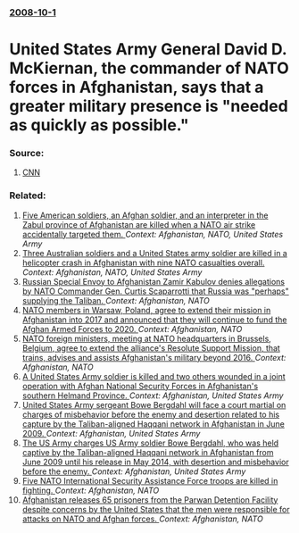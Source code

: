 ### [2008-10-1](/news/2008/10/1/index.md)

#  United States Army General David D. McKiernan, the commander of NATO forces in Afghanistan, says that a greater military presence is "needed as quickly as possible." 




### Source:

1. [CNN](http://edition.cnn.com/2008/WORLD/asiapcf/10/01/afghan.troops/index.html?section=cnn_latest)

### Related:

1. [Five American soldiers, an Afghan soldier, and an interpreter in the Zabul province of Afghanistan are killed when a NATO air strike accidentally targeted them. ](/news/2014/06/10/five-american-soldiers-an-afghan-soldier-and-an-interpreter-in-the-zabul-province-of-afghanistan-are-killed-when-a-nato-air-strike-acciden.md) _Context: Afghanistan, NATO, United States Army_
2. [Three Australian soldiers and a United States army soldier are killed in a helicopter crash in Afghanistan with nine NATO casualties overall. ](/news/2010/06/21/three-australian-soldiers-and-a-united-states-army-soldier-are-killed-in-a-helicopter-crash-in-afghanistan-with-nine-nato-casualties-overall.md) _Context: Afghanistan, NATO, United States Army_
3. [Russian Special Envoy to Afghanistan Zamir Kabulov denies allegations by NATO Commander Gen. Curtis Scaparrotti that Russia was "perhaps" supplying the Taliban. ](/news/2017/03/24/russian-special-envoy-to-afghanistan-zamir-kabulov-denies-allegations-by-nato-commander-gen-curtis-scaparrotti-that-russia-was-perhaps-su.md) _Context: Afghanistan, NATO_
4. [NATO members in Warsaw, Poland, agree to extend their mission in Afghanistan into 2017 and announced that they will continue to fund the Afghan Armed Forces to 2020. ](/news/2016/07/9/nato-members-in-warsaw-poland-agree-to-extend-their-mission-in-afghanistan-into-2017-and-announced-that-they-will-continue-to-fund-the-afg.md) _Context: Afghanistan, NATO_
5. [NATO foreign ministers, meeting at NATO headquarters in Brussels, Belgium, agree to extend the alliance's Resolute Support Mission, that trains, advises and assists Afghanistan's military beyond 2016. ](/news/2016/05/20/nato-foreign-ministers-meeting-at-nato-headquarters-in-brussels-belgium-agree-to-extend-the-alliance-s-resolute-support-mission-that-tra.md) _Context: Afghanistan, NATO_
6. [A United States Army soldier is killed and two others wounded in a joint operation with Afghan National Security Forces in Afghanistan's southern Helmand Province. ](/news/2016/01/5/a-united-states-army-soldier-is-killed-and-two-others-wounded-in-a-joint-operation-with-afghan-national-security-forces-in-afghanistan-s-sou.md) _Context: Afghanistan, United States Army_
7. [United States Army sergeant Bowe Bergdahl will face a court martial on charges of misbehavior before the enemy and desertion related to his capture by the Taliban-aligned Haqqani network in Afghanistan in June 2009. ](/news/2015/12/14/united-states-army-sergeant-bowe-bergdahl-will-face-a-court-martial-on-charges-of-misbehavior-before-the-enemy-and-desertion-related-to-his.md) _Context: Afghanistan, United States Army_
8. [The US Army charges US Army soldier Bowe Bergdahl, who was held captive by the Taliban-aligned Haqqani network in Afghanistan from June 2009 until his release in May 2014, with desertion and misbehavior before the enemy. ](/news/2015/03/25/the-us-army-charges-us-army-soldier-bowe-bergdahl-who-was-held-captive-by-the-taliban-aligned-haqqani-network-in-afghanistan-from-june-2009.md) _Context: Afghanistan, United States Army_
9. [Five NATO International Security Assistance Force troops are killed in fighting. ](/news/2014/06/9/five-nato-international-security-assistance-force-troops-are-killed-in-fighting.md) _Context: Afghanistan, NATO_
10. [Afghanistan releases 65 prisoners from the Parwan Detention Facility despite concerns by the United States that the men were responsible for attacks on NATO and Afghan forces. ](/news/2014/02/13/afghanistan-releases-65-prisoners-from-the-parwan-detention-facility-despite-concerns-by-the-united-states-that-the-men-were-responsible-for.md) _Context: Afghanistan, NATO_
